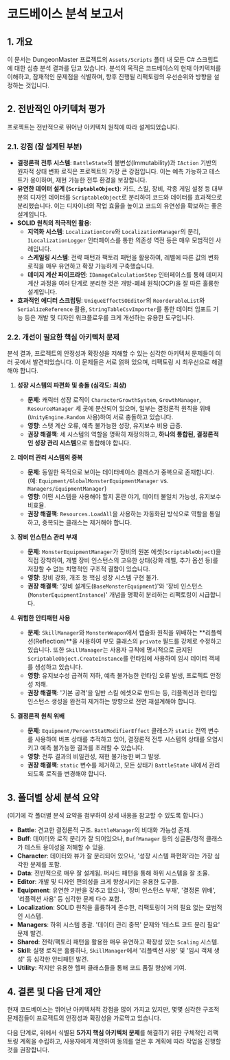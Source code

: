 # 코드베이스 분석 보고서

## 1. 개요

이 문서는 DungeonMaster 프로젝트의 `Assets/Scripts` 폴더 내 모든 C# 스크립트에 대한 심층 분석 결과를 담고 있습니다. 분석의 목적은 코드베이스의 현재 아키텍처를 이해하고, 잠재적인 문제점을 식별하며, 향후 진행될 리팩토링의 우선순위와 방향을 설정하는 것입니다.

## 2. 전반적인 아키텍처 평가

프로젝트는 전반적으로 뛰어난 아키텍처 원칙에 따라 설계되었습니다.

### 2.1. 강점 (잘 설계된 부분)

*   **결정론적 전투 시스템**: `BattleState`의 불변성(Immutability)과 `IAction` 기반의 원자적 상태 변화 로직은 프로젝트의 가장 큰 강점입니다. 이는 예측 가능하고 테스트가 용이하며, 재현 가능한 전투 환경을 보장합니다.
*   **유연한 데이터 설계 (`ScriptableObject`)**: 카드, 스킬, 장비, 각종 게임 설정 등 대부분의 디자인 데이터를 `ScriptableObject`로 분리하여 코드와 데이터를 효과적으로 분리했습니다. 이는 디자이너의 작업 효율을 높이고 코드의 유연성을 확보하는 좋은 설계입니다.
*   **SOLID 원칙의 적극적인 활용**:
    *   **지역화 시스템**: `LocalizationCore`와 `LocalizationManager`의 분리, `ILocalizationLogger` 인터페이스를 통한 의존성 역전 등은 매우 모범적인 사례입니다.
    *   **스케일링 시스템**: 전략 패턴과 팩토리 패턴을 활용하여, 레벨에 따른 값의 변화 로직을 매우 유연하고 확장 가능하게 구축했습니다.
    *   **데미지 계산 파이프라인**: `IDamageCalculationStep` 인터페이스를 통해 데미지 계산 과정을 여러 단계로 분리한 것은 개방-폐쇄 원칙(OCP)을 잘 따른 훌륭한 설계입니다.
*   **효과적인 에디터 스크립팅**: `UniqueEffectSOEditor`의 `ReorderableList`와 `SerializeReference` 활용, `StringTableCsvImporter`를 통한 데이터 임포트 기능 등은 개발 및 디자인 워크플로우를 크게 개선하는 유용한 도구입니다.

### 2.2. 개선이 필요한 핵심 아키텍처 문제

분석 결과, 프로젝트의 안정성과 확장성을 저해할 수 있는 심각한 아키텍처 문제들이 여러 곳에서 발견되었습니다. 이 문제들은 서로 얽혀 있으며, 리팩토링 시 최우선으로 해결해야 합니다.

1.  **성장 시스템의 파편화 및 충돌 (심각도: 최상)**
    *   **문제**: 캐릭터 성장 로직이 `CharacterGrowthSystem`, `GrowthManager`, `ResourceManager` 세 곳에 분산되어 있으며, 일부는 결정론적 원칙을 위배(`UnityEngine.Random` 사용)하여 서로 충돌하고 있습니다.
    *   **영향**: 스탯 계산 오류, 예측 불가능한 성장, 유지보수 비용 급증.
    *   **권장 해결책**: 세 시스템의 역할을 명확히 재정의하고, **하나의 통합된, 결정론적인 성장 관리 시스템**으로 통합해야 합니다.

2.  **데이터 관리 시스템의 중복**
    *   **문제**: 동일한 목적으로 보이는 데이터베이스 클래스가 중복으로 존재합니다. (예: `Equipment/GlobalMonsterEquipmentManager` vs. `Managers/EquipmentManager`)
    *   **영향**: 어떤 시스템을 사용해야 할지 혼란 야기, 데이터 불일치 가능성, 유지보수 비효율.
    *   **권장 해결책**: `Resources.LoadAll`을 사용하는 자동화된 방식으로 역할을 통일하고, 중복되는 클래스는 제거해야 합니다.

3.  **장비 인스턴스 관리 부재**
    *   **문제**: `MonsterEquipmentManager`가 장비의 원본 에셋(`ScriptableObject`)을 직접 장착하여, 개별 장비 인스턴스의 고유한 상태(강화 레벨, 추가 옵션 등)를 저장할 수 없는 치명적인 구조적 결함이 있습니다.
    *   **영향**: 장비 강화, 개조 등 핵심 성장 시스템 구현 불가.
    *   **권장 해결책**: '장비 설계도(`BaseMonsterEquipment`)'와 '장비 인스턴스(`MonsterEquipmentInstance`)' 개념을 명확히 분리하는 리팩토링이 시급합니다.

4.  **위험한 안티패턴 사용**
    *   **문제**: `SkillManager`와 `MonsterWeapon`에서 캡슐화 원칙을 위배하는 **리플렉션(Reflection)**을 사용하여 부모 클래스의 `private` 필드를 강제로 수정하고 있습니다. 또한 `SkillManager`는 사용자 규칙에 명시적으로 금지된 `ScriptableObject.CreateInstance`를 런타임에 사용하여 임시 데이터 객체를 생성하고 있습니다.
    *   **영향**: 유지보수성 급격히 저하, 예측 불가능한 런타임 오류 발생, 프로젝트 안정성 저해.
    *   **권장 해결책**: '기본 공격'을 일반 스킬 에셋으로 만드는 등, 리플렉션과 런타임 인스턴스 생성을 완전히 제거하는 방향으로 전면 재설계해야 합니다.

5.  **결정론적 원칙 위배**
    *   **문제**: `Equipment/PercentStatModifierEffect` 클래스가 `static` 전역 변수를 사용하여 버프 상태를 추적하고 있어, 결정론적 전투 시스템의 상태를 오염시키고 예측 불가능한 결과를 초래할 수 있습니다.
    *   **영향**: 전투 결과의 비일관성, 재현 불가능한 버그 발생.
    *   **권장 해결책**: `static` 변수를 제거하고, 모든 상태가 `BattleState` 내에서 관리되도록 로직을 변경해야 합니다.

## 3. 폴더별 상세 분석 요약

(여기에 각 폴더별 분석 요약을 첨부하여 상세 내용을 참고할 수 있도록 합니다.)

*   **Battle**: 견고한 결정론적 구조. `BattleManager`의 비대화 가능성 존재.
*   **Buff**: 데이터와 로직 분리가 잘 되어있으나, `BuffManager` 등의 싱글톤/정적 클래스가 테스트 용이성을 저해할 수 있음.
*   **Character**: 데이터와 뷰가 잘 분리되어 있으나, '성장 시스템 파편화'라는 가장 심각한 문제를 포함.
*   **Data**: 전반적으로 매우 잘 설계됨. 퍼사드 패턴을 통해 하위 시스템을 잘 조율.
*   **Editor**: 개발 및 디자인 편의성을 크게 향상시키는 유용한 도구들.
*   **Equipment**: 유연한 기반을 갖추고 있으나, '장비 인스턴스 부재', '결정론 위배', '리플렉션 사용' 등 심각한 문제 다수 포함.
*   **Localization**: SOLID 원칙을 훌륭하게 준수한, 리팩토링이 거의 필요 없는 모범적인 시스템.
*   **Managers**: 하위 시스템 총괄. '데이터 관리 중복' 문제와 '테스트 코드 분리 필요' 문제 발견.
*   **Shared**: 전략/팩토리 패턴을 활용한 매우 유연하고 확장성 있는 `Scaling` 시스템.
*   **Skill**: 실행 로직은 훌륭하나, `SkillManager`에서 '리플렉션 사용' 및 '임시 객체 생성' 등 심각한 안티패턴 발견.
*   **Utility**: 작지만 유용한 헬퍼 클래스들을 통해 코드 품질 향상에 기여.

## 4. 결론 및 다음 단계 제안

현재 코드베이스는 뛰어난 아키텍처적 강점을 많이 가지고 있지만, 몇몇 심각한 구조적 문제점들이 프로젝트의 안정성과 확장성을 가로막고 있습니다.

다음 단계로, 위에서 식별된 **5가지 핵심 아키텍처 문제**를 해결하기 위한 구체적인 리팩토링 계획을 수립하고, 사용자에게 제안하여 동의를 얻은 후 계획에 따라 작업을 진행할 것을 권장합니다. 